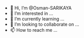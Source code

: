 - 👋 Hi, I’m @Osman-SARIKAYA
- 👀 I’m interested in ...
- 🌱 I’m currently learning ...
- 💞️ I’m looking to collaborate on ...
- 📫 How to reach me ...

<!---
Osman-SARIKAYA/Osman-SARIKAYA is a ✨ special ✨ repository because its `README.md` (this file) appears on your GitHub profile.
You can click the Preview link to take a look at your changes.
--->
